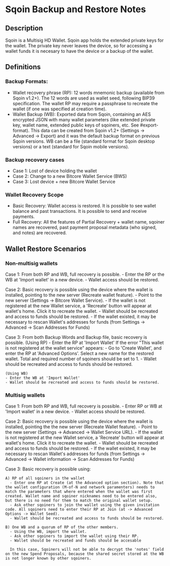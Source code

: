 # Sqoin Backup and Restore Notes

## Description

Sqoin is a Multisig HD Wallet. Sqoin app holds the extended private keys for the wallet. The private key never leaves the device, so for accessing a wallet funds it is necesary to have the device or a backup of the wallet.

## Definitions

### Backup Formats:

- Wallet recovery phrase (RP): 12 words mnemonic backup (available from Sqoin v1.2+). The 12 words are used as wallet seed, following BIP39 specification. The wallet RP may require a passphrase to recreate the wallet (if one was specified at creation time).
- Wallet Backup (WB): Exported data from Sqoin, containing an AES encrypted JSON with many wallet parameters (like extended private key, wallet name, extended public keys of sqoiners, etc. See #export-format). This data can be created from Sqoin v1.2+ (Settings -> Advanced -> Export) and it was the default backup format on previous Sqoin versions. WB can be a file (standard format for Sqoin desktop versions) or a text (standard for Sqoin mobile versions).

### Backup recovery cases

- Case 1: Lost of device holding the wallet
- Case 2: Change to a new Bitcore Wallet Service (BWS)
- Case 3: Lost device + new Bitcore Wallet Service

### Wallet Recovery Scope

- Basic Recovery: Wallet access is restored. It is possible to see wallet balance and past transactions. It is possible to send and receive payments.
- Full Recovery: All the features of Partial Recovery + wallet name, sqoiner names are recovered, past payment proposal metadata (who signed, and notes) are recovered.

## Wallet Restore Scenarios

### Non-multisig wallets

Case 1: From both RP and WB, full recovery is possible. - Enter the RP or the WB at 'Import wallet' in a new device. - Wallet access should be restored.

Case 2: Basic recovery is possible using the device where the wallet is installed, pointing to the new server (Recreate wallet feature). - Point to the new server (Settings -> Bitcore Wallet Service). - If the wallet is not registered at the new Wallet service, a 'Recreate' button will appear at wallet's home. Click it to recreate the wallet. - Wallet should be recreated and access to funds should be restored. - If the wallet existed, it may be necessary to rescan Wallet's addresses for funds (from Settings -> Advanced -> Scan Addresses for Funds)

Case 3: From both Backup Words and Backup file, basic recovery is possible.
(Using RP) - Enter the RP at 'Import Wallet'
If the error "This wallet is not registered at the wallet service" appears: - Go to 'Create Wallet', and enter the RP at 'Advanced Options'. Select a new name for the restored wallet. Total and required number of sqoiners should be set to 1. - Wallet should be recreated and access to funds should be restored.

    (Using WB)
    - Enter the WB at 'Import Wallet'
    - Wallet should be recreated and access to funds should be restored.

### Multisig wallets

Case 1: From both RP and WB, full recovery is possible. - Enter RP or WB at 'Import wallet' in a new device. - Wallet access should be restored.

Case 2: Basic recovery is possible using the device where the wallet is installed, pointing the the new server (Recreate Wallet feature). - Point to the new server (Settings -> Advanced -> Wallet Service URL). - If the wallet is not registered at the new Wallet service, a 'Recreate' button will appear at wallet's home. Click it to recreate the wallet. - Wallet should be recreated and access to funds should be restored. - If the wallet existed, it may be necessary to rescan Wallet's addresses for funds (from Settings -> Advanced -> Wallet information -> Scan Addresses for Funds)

Case 3: Basic recovery is possible using:

    A) RP of all sqoiners in the wallet
      - Enter one RP at Create (at the Advanced option section). Note that the wallet configuration (M-of-N and network paramenters) needs to match the parameters that where entered when the wallet was first created. Wallet name and sqoiner nicknames need to be entered also, but there is no need for them to match the original wallet setup.
      - Ask other sqoiners to join the wallet using the given invitation code. All sqoiners need to enter their RP at Join (at -> Advanced Options -> Wallet Seed).
      - Wallet should be recreated and access to funds should be restored.

    B) One WB and a quorum of RP of the other members.
      - Using the WB, import the wallet.
      - Ask other sqoiners to import the wallet using their RP.
      - Wallet should be recreated and funds should be accesable

      In this case, Sqoiners will not be able to decrypt the 'notes' field on the new Spend Proposals, because the shared secret stored at the WB is not longer known by other sqoiners.
